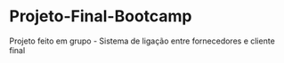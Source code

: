 # Projeto-Final-Bootcamp
Projeto feito em grupo - Sistema de ligação entre fornecedores e cliente final 
